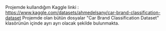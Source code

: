Projemde kullandığım Kaggle linki : https://www.kaggle.com/datasets/ahmedelsany/car-brand-classification-dataset
Projemde olan bütün dosyalar "Car Brand Classification Dataset" klasörünün içinde ayrı ayrı olacak şekilde bulunmakta.
